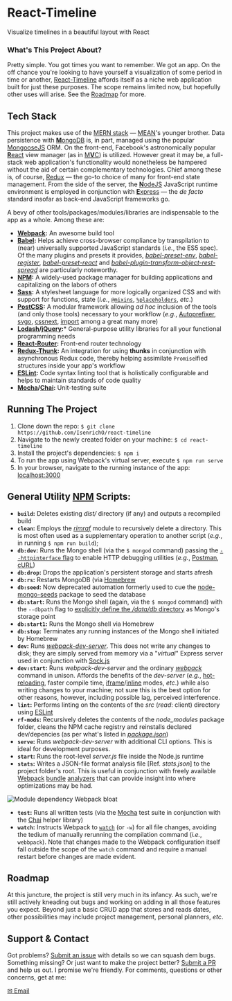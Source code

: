 # React-Timeline
Visualize timelines in a beautiful layout with React

### What's This Project About?
Pretty simple. You got times you want to remember. We got an app. On the off chance you're looking to have yourself a visualization of some period in time or another, [React-Timeline](https://github.io/IsenrichO/react-timeline) affords itself as a niche web application built for just these purposes. The scope remains limited now, but hopefully other uses will arise. See the [Roadmap](#Roadmap) for more.

## Tech Stack
This project makes use of the [MERN stack](http://mern.io/) — [MEAN](http://mean.io/)'s younger brother. Data persistence with [**M**ongoDB](https://docs.mongodb.com/) is, in part, managed using the popular [MongooseJS](http://mongoosejs.com/index.html) ORM. On the front-end, Facebook's astronomically popular [**R**eact](https://facebook.github.io/react/) view manager (as in [M**V**C](https://en.wikipedia.org/wiki/Model%E2%80%93view%E2%80%93controller)) is utilized. However great it may be, a full-stack web application's functionality would nonetheless be hampered without the aid of certain complementary technologies. Chief among these is, of course, [Redux](http://redux.js.org/) — the go-to choice of many for front-end state management. From the side of the server, the [**N**odeJS](https://nodejs.org/en/) JavaScript runtime environment is employed in conjunction with [**E**xpress](http://expressjs.com/) — the _de facto_ standard insofar as back-end JavaScript frameworks go.

A bevy of other tools/packages/modules/libraries are indispensable to the app as a whole. Among these are:
+ **[Webpack](https://webpack.github.io/):** An awesome build tool
+ **[Babel](https://babeljs.io/):** Helps achieve cross-browser compliance by transpilation to (near) universally supported JavaScript standards (_i.e._, the ES5 spec). Of the many plugins and presets it provides, [_babel-preset-env_](https://babeljs.io/docs/plugins/preset-env/), [_babel-register_](https://babeljs.io/docs/usage/babel-register/), [_babel-preset-react_](https://babeljs.io/docs/plugins/preset-react/) and [_babel-plugin-transform-object-rest-spread_](https://babeljs.io/docs/plugins/transform-object-rest-spread/) are particularly noteworthy.
+ **[NPM](https://docs.npmjs.com/):** A widely-used package manager for building applications and capitalizing on the labors of others
+ **[Sass](http://sass-lang.com/):** A stylesheet language for more logically organized CSS and with support for functions, state (_i.e._, [`@mixins`](http://sass-lang.com/guide#topic-6), [`%placeholders`](http://sass-lang.com/documentation/file.SASS_REFERENCE.html#placeholder_selectors_), _etc_.)
+ **[PostCSS](http://postcss.org/):** A modular framework allowing _ad hoc_ inclusion of the tools (and only those tools) necessary to your workflow (_e.g._, [Autoprefixer](https://github.com/postcss/autoprefixer), [svgo](https://github.com/ben-eb/postcss-svgo), [cssnext](https://github.com/cssnext/cssnext), [import](https://github.com/postcss/postcss-import) among a great many more)
+ **[Lodash](https://lodash.com/)/[jQuery](https://jquery.com/):*** General-purpose utility libraries for all your functional programming needs
+ **[React-Router](https://github.com/ReactTraining/react-router/tree/master/docs):** Front-end router technology
+ **[Redux-Thunk](https://github.com/gaearon/redux-thunk):** An integration for using **thunks** in conjunction with asynchronous Redux code, thereby helping assimilate `Promise`ified structures inside your app's workflow
+ **[ESLint](http://eslint.org/):** Code syntax linting tool that is holistically configurable and helps to maintain standards of code quality
+ **[Mocha](https://mochajs.org/)/[Chai](http://chaijs.com/):** Unit-testing suite


## Running The Project
1. Clone down the repo: `$ git clone https://github.com/IsenrichO/react-timeline`
2. Navigate to the newly created folder on your machine: `$ cd react-timeline`
3. Install the project's dependencies: `$ npm i`
4. To run the app using Webpack's virtual server, execute `$ npm run serve`
5. In your browser, navigate to the running instance of the app: [localhost:3000](http://localhost:3000/)

## General Utility [NPM](https://www.npmjs.com/) Scripts:
+ **`build`:** Deletes existing _dist/_ directory (if any) and outputs a recompiled build
+ **`clean`:** Employs the [_rimraf_](https://github.com/isaacs/rimraf) module to recursively delete a directory. This is most often used as a supplementary operation to another script (_e.g._, in running `$ npm run build`);
+ **`db:dev`:** Runs the Mongo shell (via the `$ mongod` command) passing the [`--httpinterface` flag](docs.mongodb.org/manual/reference/program/mongod/#cmdoption--httpinterface) to enable HTTP debugging utilities (_e.g._, [Postman](https://www.getpostman.com/), [cURL](https://curl.haxx.se/))
+ **`db:drop`:** Drops the application's persistent storage and starts afresh
+ **`db:rs`:**  Restarts MongoDB (via [Homebrew](http://brew.sh/)
+ **`db:seed`:** Now deprecated automation formerly used to cue the [node-mongo-seeds](https://www.npmjs.com/package/node-mongo-seeds) package to seed the database
+ **`db:start`:** Runs the Mongo shell (again, via the `$ mongod` command) with the `--dbpath` flag to [explicitly define the _/data/db_ directory](https://docs.mongodb.com/manual/tutorial/manage-mongodb-processes/#specify-a-data-directory) as Mongo's storage point
+ **`db:start1`:** Runs the Mongo shell via Homebrew
+ **`db:stop`:** Terminates any running instances of the Mongo shell initiated by Homebrew
+ **`dev`:** Runs [_webpack-dev-server_](https://webpack.github.io/docs/webpack-dev-server.html). This does not write any changes to disk; they are simply served from memory via a "_virtual_" Express server used in conjunction with [Sock.js](https://github.com/sockjs)
+ **`dev:start`:** Runs _webpack-dev-server_ and the ordinary [_webpack_](http://webpack.github.io/docs/usage.html#webpack-in-5-seconds) command in unison. Affords the benefits of the _dev-server_ (_e.g._, [hot-reloading](http://webpack.github.io/docs/webpack-dev-server.html#hot-module-replacement), faster compile time, [iframe](http://webpack.github.io/docs/webpack-dev-server.html#iframe-mode)/[inline](http://webpack.github.io/docs/webpack-dev-server.html#inline-mode) modes, _etc_.) while also writing changes to your machine; not sure this is the best option for other reasons, however, including possible lag, perceived interference.
+ **`lint`:** Performs linting on the contents of the _src_ (_read_: client) directory using [ESLint](http://eslint.org/)
+ **`rf-mods`:** Recursively deletes the contents of the _node_modules_ package folder, cleans the NPM cache registry and reinstalls declared dev/depencies (as per what's listed in [_package.json_](https://docs.npmjs.com/getting-started/using-a-package.json))
+ **`serve`:** Runs _webpack-dev-server_ with additional CLI options. This is ideal for development purposes.
+ **`start`:** Runs the root-level _server.js_ file inside the Node.js runtime
+ **`stats`:** Writes a JSON-file format analysis file [Ref. _stats.json_] to the project folder's root. This is useful in conjunction with freely available [Webpack](https://webpack.github.io/analyse/) [bundle](https://github.com/robertknight/webpack-bundle-size-analyzer) [analyzers](https://chrisbateman.github.io/webpack-visualizer/) that can provide insight into where optimizations may be had.

![Module dependency Webpack bloat](https://lh3.googleusercontent.com/81GGtbBHDIHWIFZgtH8NPYs7XSnAg6qbBkhfBUZCgT6sP3R_ZYaYCb3yF7eClctg4sS8PsCpbWCa7gBtbcxjRZyFVR1aKfIgX-R_f3FqGmhR0YfSJLOjXO8k4-g6mOOV0HGiC4rKW5iPyVa-7JW1pIPIRdEqEuzN-R1-VUGiEQ1mXVt2Dlz4UtdsLA9f5H0jQJWOFBvq8mExqOl9efKxfn8f7JOnn2hDYhzCjALFEwsxmGkfi7mK4xd6epx2nL5MqPhhg0xfH6xfJ4L_CoOfgUeoJQFC6kCFpCbwT4lMgBK73WAC0zpzogCM90Y07oVHGoR6g6ww6zoz_oYdDoHQWJd32ob-Z5g4RndIBO8jGPS5D3WutkDn6nIWH6KCR4VpEjpLzdGP2NQESHcQkeEBwoJQlNopKZ07NRz8hDzTPNyYtKw72tCBxiOMaVQXxm694ZrDF3S46jgeYttKrVidEm7vlsSPKjP5RI5fytmYEXOE58ljinwgncRWrP4mZ0qIvBQcq62Z_qdHj8umAlwcp19zoysMW34Zrx8Xuw_z3VjWHjBT4q5lPiYjpzKZ-Dx_Nyqj2pAjbAeFGDCey2x195rKpiaXJwjq3MQTsDfnuK1yVN9OnA=w298-h249-no)
+ **`test`:** Runs all written tests (via the [Mocha](https://mochajs.org/) test suite in conjunction with the [Chai](http://chaijs.com/) helper library)
+ **`watch`:** Instructs Webpack to [`watch`](http://webpack.github.io/docs/troubleshooting.html#watching) (or `-w`) for all file changes, avoiding the tedium of manually rerunning the compilation command (_i.e._, `webbpack`). Note that changes made to the Webpack configuration itself fall outside the scope of the `watch` command and require a manual restart before changes are made evident.

## Roadmap
At this juncture, the project is still very much in its infancy. As such, we're still actively kneading out bugs and working on adding in all those features you expect. Beyond just a basic CRUD app that stores and reads dates, other possibilities may include project management, personal planners, _etc_.

## Support & Contact
Got problems? [Submit an issue](https://github.com/IsenrichO/react-timeline/issues) with details so we can squash dem bugs. Something missing? Or just want to make the project better? [Submit a PR](https://github.com/IsenrichO/react-timeline/pulls) and help us out. I promise we're friendly. For comments, questions or other concerns, get at me:

[&#x2709; Email](mailto:isenrich@yahoo.com)
